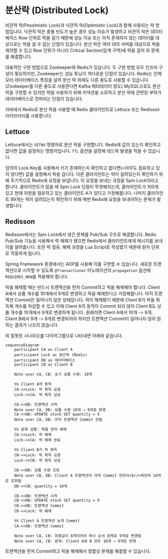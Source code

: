 # 분산락 (Distributed Lock)

비관적 락(Pessimistic Lock)과 낙관적 락(Optimistic Lock)과 함께 사용되는 락 방법입니다. 낙관적 락은 충돌 빈도가 높은 경우 성능 이슈가 발생하고 비관적 락은 데이터베이스 Row 단위로 락을 걸기 때문에 성능 이슈 또는 아직 존재하지 않는 데이터를 대상으로는 락을 갈 수 없는 단점이 있습니다.
분산 락은 여러 대의 서버를 대상으로 락을 제어할 수 있고 Row 단위가 아니라 Critical Section(임계 구역)에 락을 걸어 위 문제를 해결합니다.

대표적인 구현 방법으로 Zookeeper와 Redis가 있습니다. 두 구현 방법 모두 인프라 구성이 필요하지만, Zookeeper는 성능 튜닝이 까다로운 단점이 있습니다.
Redis는 인메모리 데이터베이스 특징을 살려 분산 락 외에도 다른 용도로 사용할 수 있습니다. (Zookeeper를 다른 용도로 사용한다면 Kafka 메타데이터 정도)
MySQL으로도 분산 락을 구현할 수 있지만 락을 사용하기 위해 커넥션을 소모하고 분산 락에 관련된 부하가 데이터베이스로 전파되는 단점이 있습니다.

자바에서 Redis로 분산 락을 사용할 때 Redis 클라이언트로 Lettuce 또는 Redisson 라이브러리를 사용합니다.

## Lettuce

Lettuce에서는 `SETNX` 명령어로 분산 락을 구현합니다. Redis에 값이 있는지 확인하고 없다면 값을 설정하는 명령어입니다. `TTL` 옵션을 설정해 데드락 발생을 막을 수 있습니다.

임의의 Lock Key를 사용해서 키가 존재하는지 확인하고 없다면(=아무도 점유하고 있지 않다면) 값을 설정해서 락을 겁니다. 다른 클라이언트는 락이 걸려있는지 확인하기 위해 주기적으로 Redis에 요청을 보냅니다. 이 요청을 보내는 과정을 Spin Lock이라고 합니다. 클라이언트가 많을 때 Spin Lock 단점이 뚜렷해지는데, 클라이언트가 100개 있고 현재 자원을 점유하고 있는 클라이언트 A가 있다고 가정해봅니다. 나머지 클라이언트 99개는 락이 걸려있는지 확인하기 위해 매번 Redis에 요청을 보내야하는 문제가 발생합니다.

## Redisson

Redisson에서는 Spin Lock에서 생긴 문제를 Pub/Sub 구조로 해결합니다. Redis Pub/Sub 기능을 사용해서 락 해제가 됐으면 Redis에서 클라이언트에게 메시지를 보내 이를 알려줍니다. 또한 락 점유, 해제 과정을 Lua Script로 작성했기 때문에 원자 단위로 작동하게 됩니다.

Spring Framework 환경에서는 AOP를 사용해 이를 구현할 수 있습니다. 새로운 트랜잭션으로 시작할 수 있도록 `@Transactional` 어노테이션의 `propagation` 옵션에 `REQUIRES_NEW`을 적용해야 합니다.

락을 해제할 때는 반드시 트랜잭션을 먼저 Commit하고 락을 해제해야 합니다. Client A에서 상품 개수를 10개에서 9개로 변경하고 락을 해제한다고 가정해봅니다. 아직 트랜잭션 Commit은 일어나지 않은 상태입니다. 락이 해제됐기 때문에 Client B가 락을 획득해 개수를 차감할 수 있고 이때 Client A의 동작이 Commit 되지 않아 Client B도 상품 개수를 10개에서 9개로 변경하게 됩니다. 원래라면 Client A에서 10개 -> 9개, Client B에서 9개 -> 8개로 변경되어야 하지만 트랜잭션 Commit이 일어나지 않아 원하는 결과가 나오지 않습니다.

위 잘못된 시나리오를 다이어그램으로 나타내면 아래와 같습니다.

```mermaid
sequenceDiagram
    participant CA as Client A
    participant Lock as 분산락 (Redis)
    participant DB as 데이터베이스
    participant CB as Client B

    Note over CA, CB: 초기 상품 수량: 10개

    %% Client A의 동작
    CA->>Lock: 락 획득 요청
    Lock->>CA: 락 획득 성공

    CA->>DB: 트랜잭션 시작
    Note over CA, DB: 상품 수량 10개 → 9개로 변경
    CA->>DB: UPDATE stock SET quantity = 9
    Note over CA, DB: 아직 트랜잭션 Commit 안됨

    %% 문제 상황: 락을 먼저 해제
    CA->>Lock: 락 해제
    Lock->>CA: 락 해제 완료

    %% Client B가 락 획득
    CB->>Lock: 락 획득 요청
    Lock->>CB: 락 획득 성공

    CB->>DB: 상품 수량 조회
    Note over CB, DB: Client A 트랜잭션이 아직 Commit 안되어<br/>여전히 10개로 조회됨
    DB->>CB: quantity = 10개

    CB->>DB: 트랜잭션 시작
    CB->>DB: UPDATE stock SET quantity = 9
    CB->>DB: 트랜잭션 Commit
    CB->>Lock: 락 해제

    %% Client A 트랜잭션 늦게 Commit
    CA->>DB: 트랜잭션 Commit

    Note over CA, CB: 최종값이 8개이어야 하나 순서 문제로 9개로 변경됨
    Note over CA, CB: 문제: Client A와 B 모두 10개 → 9개로 변경
```

트랜잭션을 먼저 Commit하고 락을 해제해서 정합성 문제를 해결할 수 있습니다.
